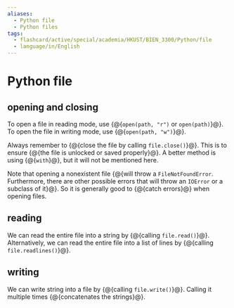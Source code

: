 ```yaml
---
aliases:
  - Python file
  - Python files
tags:
  - flashcard/active/special/academia/HKUST/BIEN_3300/Python/file
  - language/in/English
---
```


# Python file

## opening and closing

To open a file in reading mode, use {@{`open(path, "r")` or `open(path)`}@}. To open the file in writing mode, use {@{`open(path, "w")`}@}. <!--SR:!2025-09-25,4,270!2025-09-25,4,270-->

Always remember to {@{close the file by calling `file.close()`}@}. This is to ensure {@{the file is unlocked or saved properly}@}. A better method is using {@{`with`}@}, but it will not be mentioned here. <!--SR:!2025-09-25,4,270!2025-09-25,4,270!2025-09-25,4,270-->

Note that opening a nonexistent file {@{will throw a `FileNotFoundError`. Furthermore, there are other possible errors that will throw an `IOError` or a subclass of it}@}. So it is generally good to {@{catch errors}@} when opening files. <!--SR:!2025-09-25,4,270!2025-09-25,4,270-->

## reading

We can read the entire file into a string by {@{calling `file.read()`}@}. Alternatively, we can read the entire file into a list of lines by {@{calling `file.readlines()`}@}. <!--SR:!2025-09-25,4,270!2025-09-25,4,270-->

## writing

We can write string into a file by {@{calling `file.write()`}@}. Calling it multiple times {@{concatenates the strings}@}. <!--SR:!2025-09-25,4,270!2025-09-25,4,270-->
